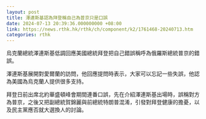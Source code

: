 ```yaml
---
layout: post
title: 澤連斯基認為拜登稱自己為普京只是口誤
date: 2024-07-13 20:39:36.000000000 +08:00
link: https://news.rthk.hk/rthk/ch/component/k2/1761468-20240713.htm
categories: rthk
---
```


烏克蘭總統澤連斯基低調回應美國總統拜登把自己錯誤稱呼為俄羅斯總統普京的錯誤。

澤連斯基展開對愛爾蘭的訪問，他回應提問時表示，大家可以忘記一些失誤，他認為美國為烏克蘭人提供很多支持。

拜登日前出席北約華盛頓峰會期間連番口誤，先在介紹澤連斯基出場時，誤稱對方為普京，之後又把副總統賀錦麗與前總統特朗普混淆，引發對拜登健康的擔憂，以及民主黨應否就大選換人的討論。
